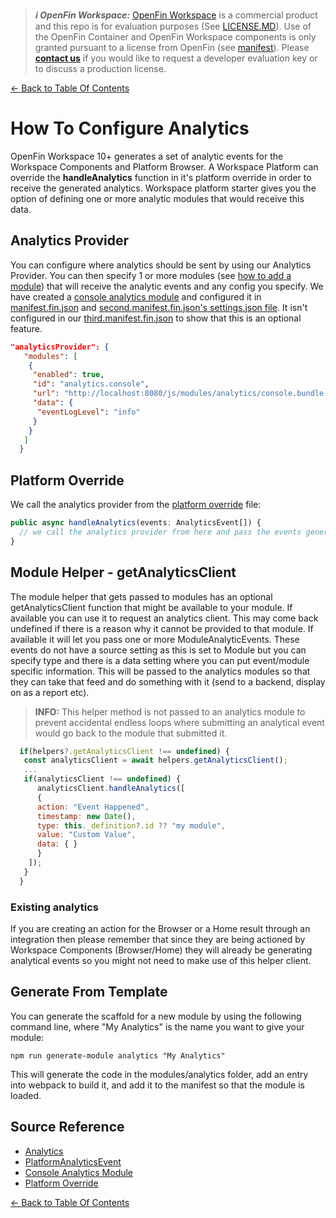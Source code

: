 > **_:information_source: OpenFin Workspace:_** [OpenFin Workspace](https://www.openfin.co/workspace/) is a commercial product and this repo is for evaluation purposes (See [LICENSE.MD](../LICENSE.MD)). Use of the OpenFin Container and OpenFin Workspace components is only granted pursuant to a license from OpenFin (see [manifest](../public/manifest.fin.json)). Please [**contact us**](https://www.openfin.co/workspace/poc/) if you would like to request a developer evaluation key or to discuss a production license.

[<- Back to Table Of Contents](../README.md)

# How To Configure Analytics

OpenFin Workspace 10+ generates a set of analytic events for the Workspace Components and Platform Browser. A Workspace Platform can override the **handleAnalytics** function in it's platform override in order to receive the generated analytics. Workspace platform starter gives you the option of defining one or more analytic modules that would receive this data.

## Analytics Provider

You can configure where analytics should be sent by using our Analytics Provider. You can then specify 1 or more modules (see [how to add a module](./how-to-add-a-module.md)) that will receive the analytic events and any config you specify. We have created a [console analytics module](../client/src/modules/analytics/console/) and configured it in [manifest.fin.json](../public/manifest.fin.json) and [second.manifest.fin.json's settings.json file](../public/settings.json). It isn't configured in our [third.manifest.fin.json](../public/third.manifest.fin.json) to show that this is an optional feature.

```json
"analyticsProvider": {
   "modules": [
    {
     "enabled": true,
     "id": "analytics.console",
     "url": "http://localhost:8080/js/modules/analytics/console.bundle.js",
     "data": {
      "eventLogLevel": "info"
     }
    }
   ]
  }
```

## Platform Override

We call the analytics provider from the [platform override](../client/src/framework/platform/platform-override.ts) file:

```javascript
public async handleAnalytics(events: AnalyticsEvent[]) {
  // we call the analytics provider from here and pass the events generated by the workspace components.
}
```

## Module Helper - getAnalyticsClient

The module helper that gets passed to modules has an optional getAnalyticsClient function that might be available to your module. If available you can use it to request an analytics client. This may come back undefined if there is a reason why it cannot be provided to that module. If available it will let you pass one or more ModuleAnalyticEvents. These events do not have a source setting as this is set to Module but you can specify type and there is a data setting where you can put event/module specific information. This will be passed to the analytics modules so that they can take that feed and do something with it (send to a backend, display on as a report etc).

> **INFO:** This helper method is not passed to an analytics module to prevent accidental endless loops where submitting an analytical event would go back to the module that submitted it.

```javascript
  if(helpers?.getAnalyticsClient !== undefined) {
   const analyticsClient = await helpers.getAnalyticsClient();
   ...
   if(analyticsClient !== undefined) {
      analyticsClient.handleAnalytics([
      {
      action: "Event Happened",
      timestamp: new Date(),
      type: this._definition?.id ?? "my module",
      value: "Custom Value",
      data: { }
      }
    ]);
   }
  }
```

### Existing analytics

If you are creating an action for the Browser or a Home result through an integration then please remember that since they are being actioned by Workspace Components (Browser/Home) they will already be generating analytical events so you might not need to make use of this helper client.

## Generate From Template

You can generate the scaffold for a new module by using the following command line, where "My Analytics" is the name you want to give your module:

```shell
npm run generate-module analytics "My Analytics"
```

This will generate the code in the modules/analytics folder, add an entry into webpack to build it, and add it to the manifest so that the module is loaded.

## Source Reference

- [Analytics](../client/src/framework/analytics.ts)
- [PlatformAnalyticsEvent](../client/src/framework/shapes/analytics-shapes.ts)
- [Console Analytics Module](../client/src/modules/analytics/console/)
- [Platform Override](../client/src/framework/platform/platform-override.ts)

[<- Back to Table Of Contents](../README.md)
